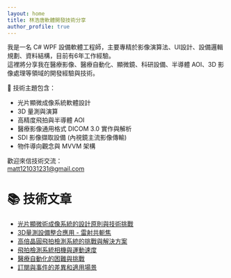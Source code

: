 ```yaml
---
layout: home
title: 林浩唐軟體開發技術分享
author_profile: true
---
```


我是一名 C# WPF 設備軟體工程師，主要專精於影像演算法、UI設計、設備邏輯規劃、資料結構，目前有6年工作經驗。  
這裡將分享我在醫療影像、醫療自動化、顯微鏡、科研設備、半導體 AOI、3D 影像處理等領域的開發經驗與技術。

🔧 技術主題包含：
- 光片顯微成像系統軟體設計
- 3D 量測與演算
- 高精度飛拍與半導體 AOI
- 醫療影像通用格式 DICOM 3.0 實作與解析
- SDI 影像擷取設備 (內視鏡主流影像傳輸)
- 物件導向觀念與 MVVM 架構

歡迎來信技術交流：  
matt121031231@gmail.com 

# 📚 技術文章

- [光片顯微術成像系統的設計原則與技術挑戰](./posts/LightSheet01.md)
- [3D量測設備整合應用 - 雷射共軛焦](./posts/OpticalProfiler01.md)
- [高倍晶圓飛拍檢測系統的挑戰與解決方案](./posts/MotionPhotography01.md)
- [飛拍檢測系統相機與運動速度](./posts/MotionPhotography02.md)
- [醫療自動化的困難與挑戰](./posts/MedicalAutomation01.md)
- [訂閱與事件的差異和適用場景](./posts/RxAndEvent.md)

